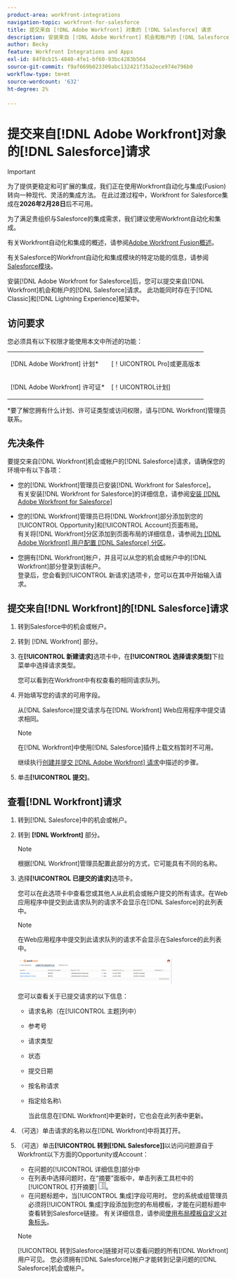 ```yaml
---
product-area: workfront-integrations
navigation-topic: workfront-for-salesforce
title: 提交来自 [!DNL Adobe Workfront] 对象的 [!DNL Salesforce] 请求
description: 安装来自 [!DNL Adobe Workfront] 机会和帐户的 [!DNL Salesforce], you can submit [!DNL Workfront] 请求的 [!DNL Salesforce] 后。 经典和Lightning Experience框架中均存在此功能。
author: Becky
feature: Workfront Integrations and Apps
exl-id: 84f8cb15-4840-4fe1-bf60-93bc4283b564
source-git-commit: f9af669b023309abc132421f35a2ece974e796b0
workflow-type: tm+mt
source-wordcount: '632'
ht-degree: 2%

---
```


# 提交来自[!DNL Adobe Workfront]对象的[!DNL Salesforce]请求

>[!IMPORTANT]
>
>为了提供更稳定和可扩展的集成，我们正在使用Workfront自动化与集成(Fusion)转向一种现代、灵活的集成方法。 在此过渡过程中，Workfront for Salesforce集成在&#x200B;**2026年2月28日**&#x200B;后不可用。
>
>为了满足贵组织与Salesforce的集成需求，我们建议使用Workfront自动化和集成。
>
>有关Workfront自动化和集成的概述，请参阅[Adobe Workfront Fusion概述](https://experienceleague.adobe.com/en/docs/workfront-fusion/using/get-started-with-fusion/understand-workfront-fusion/workfront-fusion-overview)。
>
>有关Salesforce的Workfront自动化和集成模块的特定功能的信息，请参阅[Salesforce模块](https://experienceleague.adobe.com/en/docs/workfront-fusion/using/references/apps-and-their-modules/third-party-app-connectors/salesforce-modules)。

安装[!DNL Adobe Workfront for Salesforce]后，您可以提交来自[!DNL Workfront]机会和帐户的[!DNL Salesforce]请求。 此功能同时存在于[!DNL Classic]和[!DNL Lightning Experience]框架中。

## 访问要求

您必须具有以下权限才能使用本文中所述的功能：

<table style="table-layout:auto"> 
 <col> 
 <col> 
 <tbody> 
  <tr> 
   <td role="rowheader"><p>[!DNL Adobe Workfront] 计划*</p></td> 
   <td> <p>[！UICONTROL Pro]或更高版本</p> </td> 
  </tr> 
  <tr> 
   <td role="rowheader"><p>[!DNL Adobe Workfront] 许可证*</p></td> 
   <td> <p>[！UICONTROL计划]</p> </td> 
  </tr> 
 </tbody> 
</table>

&#42;要了解您拥有什么计划、许可证类型或访问权限，请与[!DNL Workfront]管理员联系。

## 先决条件

要提交来自[!DNL Workfront]机会或帐户的[!DNL Salesforce]请求，请确保您的环境中有以下各项：

* 您的[!DNL Workfront]管理员已安装[!DNL Workfront for Salesforce]。\
   有关安装[!DNL Workfront for Salesforce]的详细信息，请参阅[安装 [!DNL Adobe Workfront for Salesforce]](../../workfront-integrations-and-apps/using-workfront-with-salesforce/install-workfront-for-salesforce.md)

* 您的[!DNL Workfront]管理员已将[!DNL Workfront]部分添加到您的[!UICONTROL Opportunity]和[!UICONTROL Account]页面布局。\
   有关将[!DNL Workfront]分区添加到页面布局的详细信息，请参阅[为 [!DNL Adobe Workfront] 用户配置 [!DNL Salesforce] 分区](../../workfront-integrations-and-apps/using-workfront-with-salesforce/configure-wf-section-for-salesforce-users.md)。

* 您拥有[!DNL Workfront]帐户，并且可以从您的机会或帐户中的[!DNL Workfront]部分登录到该帐户。\
   登录后，您会看到[!UICONTROL 新请求]选项卡，您可以在其中开始输入请求。

## 提交来自[!DNL Workfront]的[!DNL Salesforce]请求

1. 转到Salesforce中的机会或帐户。
1. 转到 [!DNL Workfront] 部分。
1. 在&#x200B;**[!UICONTROL 新建请求]**&#x200B;选项卡中，在&#x200B;**[!UICONTROL 选择请求类型]**&#x200B;下拉菜单中选择请求类型。

   您可以看到在Workfront中有权查看的相同请求队列。

1. 开始填写您的请求的可用字段。

   从[!DNL Salesforce]提交请求与在[!DNL Workfront] Web应用程序中提交请求相同。

   >[!NOTE]
   >
   >在[!DNL Workfront]中使用[!DNL Salesforce]插件上载文档暂时不可用。

   继续执行[创建并提交 [!DNL Adobe Workfront] 请求](../../manage-work/requests/create-requests/create-submit-requests.md)中描述的步骤。

1. 单击&#x200B;**[!UICONTROL 提交]**。

## 查看[!DNL Workfront]请求

1. 转到[!DNL Salesforce]中的机会或帐户。
1. 转到 **[!DNL Workfront]** 部分。

   >[!NOTE]
   >
   >根据[!DNL Workfront]管理员配置此部分的方式，它可能具有不同的名称。

1. 选择&#x200B;**[!UICONTROL 已提交的请求]**&#x200B;选项卡。

   您可以在此选项卡中查看您或其他人从此机会或帐户提交的所有请求。在Web应用程序中提交到此请求队列的请求不会显示在[!DNL Salesforce]的此列表中。

   >[!NOTE]
   >
   >在Web应用程序中提交到此请求队列的请求不会显示在Salesforce的此列表中。

   ![salesforce_submitted_requests.png](assets/salesforce-submitted-requests-350x58.png)

   您可以查看关于已提交请求的以下信息：

   * 请求名称（在[!UICONTROL 主题]列中）
   * 参考号
   * 请求类型
   * 状态
   * 提交日期
   * 按名称请求
   * 指定给名称\

     当此信息在[!DNL Workfront]中更新时，它也会在此列表中更新。

1. （可选）单击请求的名称以在[!DNL Workfront]中将其打开。

1. （可选）单击&#x200B;**[!UICONTROL 转到[!DNL Salesforce]]**&#x200B;以访问问题源自于Workfront以下方面的Opportunity或Account：

   * 在问题的[!UICONTROL 详细信息]部分中
   * 在列表中选择问题时，在“摘要”面板中，单击列表工具栏中的[!UICONTROL 打开摘要] ![摘要面板图标](assets/summary-panel-icon.png)。
   * 在问题标题中，当[!UICONTROL 集成]字段可用时。 您的系统或组管理员必须将[!UICONTROL 集成]字段添加到您的布局模板，才能在问题标题中查看转到Salesforce链接。 有关详细信息，请参阅[使用布局模板自定义对象标头](../../administration-and-setup/customize-workfront/use-layout-templates/customize-object-headers.md)。

   >[!NOTE]
   >
   >[!UICONTROL 转到Salesforce]链接对可以查看问题的所有[!DNL Workfront]用户可见。 您必须拥有[!DNL Salesforce]帐户才能转到记录问题的[!DNL Salesforce]机会或帐户。
